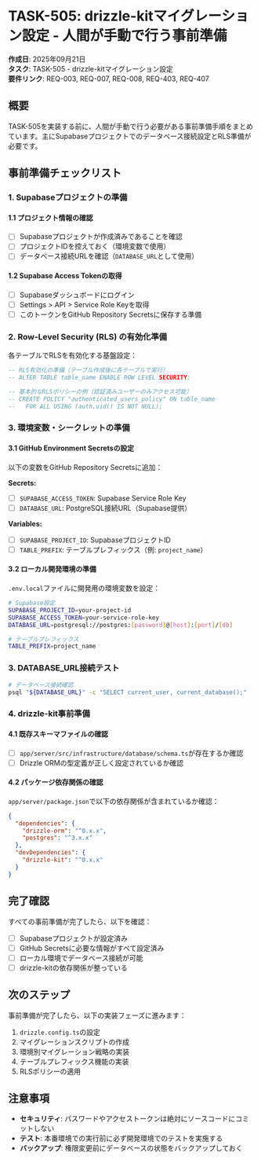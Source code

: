 # TASK-505: drizzle-kitマイグレーション設定 - 人間が手動で行う事前準備

**作成日**: 2025年09月21日  
**タスク**: TASK-505 - drizzle-kitマイグレーション設定  
**要件リンク**: REQ-003, REQ-007, REQ-008, REQ-403, REQ-407

## 概要

TASK-505を実装する前に、人間が手動で行う必要がある事前準備手順をまとめています。主にSupabaseプロジェクトでのデータベース接続設定とRLS準備が必要です。

## 事前準備チェックリスト

### 1. Supabaseプロジェクトの準備

#### 1.1 プロジェクト情報の確認
- [ ] Supabaseプロジェクトが作成済みであることを確認
- [ ] プロジェクトIDを控えておく（環境変数で使用）
- [ ] データベース接続URLを確認（`DATABASE_URL`として使用）

#### 1.2 Supabase Access Tokenの取得
- [ ] Supabaseダッシュボードにログイン
- [ ] Settings > API > Service Role Keyを取得
- [ ] このトークンをGitHub Repository Secretsに保存する準備

### 2. Row-Level Security (RLS) の有効化準備
各テーブルでRLSを有効化する基盤設定：

```sql
-- RLS有効化の準備（テーブル作成後に各テーブルで実行）
-- ALTER TABLE table_name ENABLE ROW LEVEL SECURITY;

-- 基本的なRLSポリシーの例（認証済みユーザーのみアクセス可能）
-- CREATE POLICY "authenticated_users_policy" ON table_name
--   FOR ALL USING (auth.uid() IS NOT NULL);
```

### 3. 環境変数・シークレットの準備

#### 3.1 GitHub Environment Secretsの設定
以下の変数をGitHub Repository Secretsに追加：

**Secrets:**
- [ ] `SUPABASE_ACCESS_TOKEN`: Supabase Service Role Key
- [ ] `DATABASE_URL`: PostgreSQL接続URL（Supabase提供）

**Variables:**
- [ ] `SUPABASE_PROJECT_ID`: SupabaseプロジェクトID
- [ ] `TABLE_PREFIX`: テーブルプレフィックス（例: `project_name`）

#### 3.2 ローカル開発環境の準備
`.env.local`ファイルに開発用の環境変数を設定：

```bash
# Supabase設定
SUPABASE_PROJECT_ID=your-project-id
SUPABASE_ACCESS_TOKEN=your-service-role-key
DATABASE_URL=postgresql://postgres:[password]@[host]:[port]/[db]

# テーブルプレフィックス
TABLE_PREFIX=project_name

```

### 3. DATABASE_URL接続テスト

```bash
# データベース接続確認
psql "${DATABASE_URL}" -c "SELECT current_user, current_database();"
```

### 4. drizzle-kit事前準備

#### 4.1 既存スキーマファイルの確認
- [ ] `app/server/src/infrastructure/database/schema.ts`が存在するか確認
- [ ] Drizzle ORMの型定義が正しく設定されているか確認

#### 4.2 パッケージ依存関係の確認
`app/server/package.json`で以下の依存関係が含まれているか確認：

```json
{
  "dependencies": {
    "drizzle-orm": "^0.x.x",
    "postgres": "^3.x.x"
  },
  "devDependencies": {
    "drizzle-kit": "^0.x.x"
  }
}
```

## 完了確認

すべての事前準備が完了したら、以下を確認：

- [ ] Supabaseプロジェクトが設定済み
- [ ] GitHub Secretsに必要な情報がすべて設定済み
- [ ] ローカル環境でデータベース接続が可能
- [ ] drizzle-kitの依存関係が整っている

## 次のステップ

事前準備が完了したら、以下の実装フェーズに進みます：

1. `drizzle.config.ts`の設定
2. マイグレーションスクリプトの作成
3. 環境別マイグレーション戦略の実装
4. テーブルプレフィックス機能の実装
5. RLSポリシーの適用

## 注意事項

- **セキュリティ**: パスワードやアクセストークンは絶対にソースコードにコミットしない
- **テスト**: 本番環境での実行前に必ず開発環境でのテストを実施する
- **バックアップ**: 権限変更前にデータベースの状態をバックアップしておく

